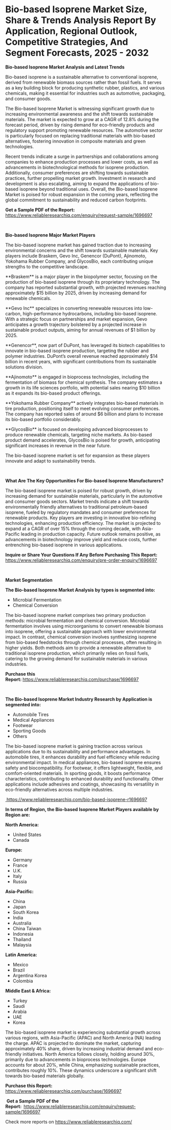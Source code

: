 <p><h1>Bio-based Isoprene Market Size, Share & Trends Analysis Report By Application, Regional Outlook, Competitive Strategies, And Segment Forecasts, 2025 - 2032</h1></p><p><strong>Bio-based Isoprene Market Analysis and Latest Trends</strong></p>
<p><p>Bio-based isoprene is a sustainable alternative to conventional isoprene, derived from renewable biomass sources rather than fossil fuels. It serves as a key building block for producing synthetic rubber, plastics, and various chemicals, making it essential for industries such as automotive, packaging, and consumer goods.</p><p>The Bio-based Isoprene Market is witnessing significant growth due to increasing environmental awareness and the shift towards sustainable materials. The market is expected to grow at a CAGR of 12.8% during the forecast period, driven by rising demand for eco-friendly products and regulatory support promoting renewable resources. The automotive sector is particularly focused on replacing traditional materials with bio-based alternatives, fostering innovation in composite materials and green technologies.</p><p>Recent trends indicate a surge in partnerships and collaborations among companies to enhance production processes and lower costs, as well as advancements in biotechnological methods for isoprene production. Additionally, consumer preferences are shifting towards sustainable practices, further propelling market growth. Investment in research and development is also escalating, aiming to expand the applications of bio-based isoprene beyond traditional uses. Overall, the Bio-based Isoprene Market is poised for robust expansion in the coming years, reflecting the global commitment to sustainability and reduced carbon footprints.</p></p>
<p><strong>Get a Sample PDF of the Report:&nbsp;</strong> <a href="https://www.reliableresearchiq.com/enquiry/request-sample/1696697?utm_campaign=1144&utm_medium=2&utm_source=Github&utm_content=ia&utm_term=08012025&utm_id=bio-based-isoprene">https://www.reliableresearchiq.com/enquiry/request-sample/1696697</a></p>
<p>&nbsp;</p>
<p><strong>Bio-based Isoprene Major Market Players</strong></p>
<p><p>The bio-based isoprene market has gained traction due to increasing environmental concerns and the shift towards sustainable materials. Key players include Braskem, Gevo Inc, Genencor (DuPont), Ajinomoto, Yokohama Rubber Company, and GlycosBio, each contributing unique strengths to the competitive landscape.</p><p>**Braskem** is a major player in the biopolymer sector, focusing on the production of bio-based isoprene through its proprietary technology. The company has reported substantial growth, with projected revenues reaching approximately $15 billion by 2025, driven by increasing demand for renewable chemicals.</p><p>**Gevo Inc** specializes in converting renewable resources into low-carbon, high-performance hydrocarbons, including bio-based isoprene. With a strategic focus on partnerships and market expansion, Gevo anticipates a growth trajectory bolstered by a projected increase in sustainable product outputs, aiming for annual revenues of $1 billion by 2025.</p><p>**Genencor**, now part of DuPont, has leveraged its biotech capabilities to innovate in bio-based isoprene production, targeting the rubber and polymer industries. DuPont’s overall revenue reached approximately $14 billion in recent years, with significant contributions from its sustainable solutions division.</p><p>**Ajinomoto** is engaged in bioprocess technologies, including the fermentation of biomass for chemical synthesis. The company estimates a growth in its life sciences portfolio, with potential sales nearing $10 billion as it expands its bio-based product offerings.</p><p>**Yokohama Rubber Company** actively integrates bio-based materials in tire production, positioning itself to meet evolving consumer preferences. The company has reported sales of around $6 billion and plans to increase its bio-based portfolio considerably.</p><p>**GlycosBio** is focused on developing advanced bioprocesses to produce renewable chemicals, targeting niche markets. As bio-based product demand accelerates, GlycosBio is poised for growth, anticipating significant increases in revenue in the near future. </p><p>The bio-based isoprene market is set for expansion as these players innovate and adapt to sustainability trends.</p></p>
<p>&nbsp;</p>
<p><strong>What Are The Key Opportunities For Bio-based Isoprene Manufacturers?</strong></p>
<p><p>The bio-based isoprene market is poised for robust growth, driven by increasing demand for sustainable materials, particularly in the automotive and consumer goods sectors. Market trends indicate a shift towards environmentally friendly alternatives to traditional petroleum-based isoprene, fueled by regulatory mandates and consumer preferences for renewable products. Key players are investing in innovative bio-refining technologies, enhancing production efficiency. The market is projected to expand at a CAGR of over 15% through the coming decade, with Asia-Pacific leading in production capacity. Future outlook remains positive, as advancements in biotechnology improve yield and reduce costs, further entrenching bio-based isoprene in various applications.</p></p>
<p><strong>Inquire or Share Your Questions If Any Before Purchasing This Report:</strong> <a href="https://www.reliableresearchiq.com/enquiry/pre-order-enquiry/1696697?utm_campaign=1144&utm_medium=2&utm_source=Github&utm_content=ia&utm_term=08012025&utm_id=bio-based-isoprene">https://www.reliableresearchiq.com/enquiry/pre-order-enquiry/1696697</a></p>
<p>&nbsp;</p>
<p><strong>Market Segmentation</strong></p>
<p><strong>The Bio-based Isoprene Market Analysis by types is segmented into:</strong></p>
<p><ul><li>Microbial Fermentation</li><li>Chemical Conversion</li></ul></p>
<p><p>The bio-based isoprene market comprises two primary production methods: microbial fermentation and chemical conversion. Microbial fermentation involves using microorganisms to convert renewable biomass into isoprene, offering a sustainable approach with lower environmental impact. In contrast, chemical conversion involves synthesizing isoprene from bio-based feedstocks through chemical processes, often resulting in higher yields. Both methods aim to provide a renewable alternative to traditional isoprene production, which primarily relies on fossil fuels, catering to the growing demand for sustainable materials in various industries.</p></p>
<p><strong>Purchase this Report:&nbsp;</strong><a href="https://www.reliableresearchiq.com/purchase/1696697?utm_campaign=1144&utm_medium=2&utm_source=Github&utm_content=ia&utm_term=08012025&utm_id=bio-based-isoprene">https://www.reliableresearchiq.com/purchase/1696697</a></p>
<p>&nbsp;</p>
<p><strong>The Bio-based Isoprene Market Industry Research by Application is segmented into:</strong></p>
<p><ul><li>Automobile Tires</li><li>Medical Appliances</li><li>Footwear</li><li>Sporting Goods</li><li>Others</li></ul></p>
<p><p>The bio-based isoprene market is gaining traction across various applications due to its sustainability and performance advantages. In automobile tires, it enhances durability and fuel efficiency while reducing environmental impact. In medical appliances, bio-based isoprene ensures safety and biocompatibility. For footwear, it offers lightweight, flexible, and comfort-oriented materials. In sporting goods, it boosts performance characteristics, contributing to enhanced durability and functionality. Other applications include adhesives and coatings, showcasing its versatility in eco-friendly alternatives across multiple industries.</p></p>
<p><a href="https://www.reliableresearchiq.com/bio-based-isoprene-r1696697?utm_campaign=1144&utm_medium=2&utm_source=Github&utm_content=ia&utm_term=08012025&utm_id=bio-based-isoprene">&nbsp;https://www.reliableresearchiq.com/bio-based-isoprene-r1696697</a></p>
<p><strong>In terms of Region, the Bio-based Isoprene Market Players available by Region are:</strong></p>
<p>
    <p> <strong> North America: </strong>
        <ul>
            <li>United States</li>
            <li>Canada</li>
        </ul>
        </p> 
    <p> <strong> Europe: </strong>
        <ul>
            <li>Germany</li>
            <li>France</li>
            <li>U.K.</li>
            <li>Italy</li>
            <li>Russia</li>
        </ul>
        </p> 
    <p> <strong> Asia-Pacific: </strong>
        <ul>
            <li>China</li>
            <li>Japan</li>
            <li>South Korea</li>
            <li>India</li>
            <li>Australia</li>
            <li>China Taiwan</li>
            <li>Indonesia</li>
            <li>Thailand</li>
            <li>Malaysia</li>
        </ul>
        </p> 
    <p> <strong> Latin America: </strong>
        <ul>
            <li>Mexico</li>
            <li>Brazil</li>
            <li>Argentina Korea</li>
            <li>Colombia</li>
        </ul>
        </p> 
    <p> <strong> Middle East & Africa: </strong>
        <ul>
            <li>Turkey</li>
            <li>Saudi</li>
            <li>Arabia</li>
            <li>UAE</li>
            <li>Korea</li>
        </ul>
    </p>
    </p>
<p><p>The bio-based isoprene market is experiencing substantial growth across various regions, with Asia-Pacific (APAC) and North America (NA) leading the charge. APAC is projected to dominate the market, capturing approximately 40% share, driven by increasing industrial demand and eco-friendly initiatives. North America follows closely, holding around 30%, primarily due to advancements in bioprocess technologies. Europe accounts for about 20%, while China, emphasizing sustainable practices, contributes roughly 10%. These dynamics underscore a significant shift towards bio-based materials globally.</p></p>
<p><strong>Purchase this Report: </strong><a href="https://www.reliableresearchiq.com/purchase/1696697?utm_campaign=1144&utm_medium=2&utm_source=Github&utm_content=ia&utm_term=08012025&utm_id=bio-based-isoprene">https://www.reliableresearchiq.com/purchase/1696697</a></p>
<p>&nbsp;<strong>Get a Sample PDF of the Report:&nbsp;&nbsp;</strong><a href="https://www.reliableresearchiq.com/enquiry/request-sample/1696697?utm_campaign=1144&utm_medium=2&utm_source=Github&utm_content=ia&utm_term=08012025&utm_id=bio-based-isoprene">https://www.reliableresearchiq.com/enquiry/request-sample/1696697</a></p>
<p><strong></strong></p>
<p>Check more reports on <a href="https://www.reliableresearchiq.com/?utm_campaign=1144&utm_medium=2&utm_source=Github&utm_content=ia&utm_term=08012025&utm_id=bio-based-isoprene">https://www.reliableresearchiq.com/</a></p>